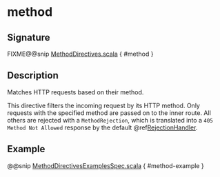 <a id="method"></a>
# method

## Signature

FIXME@@snip [MethodDirectives.scala](../../../../../../../../../akka-http/src/main/scala/akka/http/scaladsl/server/directives/MethodDirectives.scala) { #method }

## Description

Matches HTTP requests based on their method.

This directive filters the incoming request by its HTTP method. Only requests with
the specified method are passed on to the inner route. All others are rejected with a
`MethodRejection`, which is translated into a `405 Method Not Allowed` response
by the default @ref[RejectionHandler](../../rejections.md#the-rejectionhandler).

## Example

@@snip [MethodDirectivesExamplesSpec.scala](../../../../../../../test/scala/docs/http/scaladsl/server/directives/MethodDirectivesExamplesSpec.scala) { #method-example }